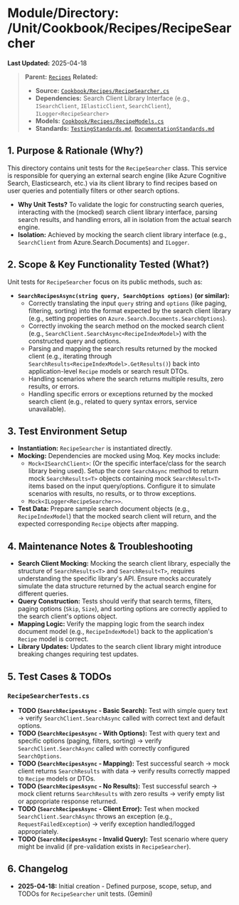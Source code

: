 # Module/Directory: /Unit/Cookbook/Recipes/RecipeSearcher

**Last Updated:** 2025-04-18

> **Parent:** [`Recipes`](../README.md)
> **Related:**
> * **Source:** [`Cookbook/Recipes/RecipeSearcher.cs`](../../../../../Zarichney.Server/Cookbook/Recipes/RecipeSearcher.cs)
> * **Dependencies:** Search Client Library Interface (e.g., `ISearchClient`, `IElasticClient`, `SearchClient`), `ILogger<RecipeSearcher>`
> * **Models:** [`Cookbook/Recipes/RecipeModels.cs`](../../../../../Zarichney.Server/Cookbook/Recipes/RecipeModels.cs)
> * **Standards:** [`TestingStandards.md`](../../../../../Docs/Standards/TestingStandards.md), [`DocumentationStandards.md`](../../../../../Docs/Standards/DocumentationStandards.md)

## 1. Purpose & Rationale (Why?)

This directory contains unit tests for the `RecipeSearcher` class. This service is responsible for querying an external search engine (like Azure Cognitive Search, Elasticsearch, etc.) via its client library to find recipes based on user queries and potentially filters or other search options.

* **Why Unit Tests?** To validate the logic for constructing search queries, interacting with the (mocked) search client library interface, parsing search results, and handling errors, all in isolation from the actual search engine.
* **Isolation:** Achieved by mocking the search client library interface (e.g., `SearchClient` from Azure.Search.Documents) and `ILogger`.

## 2. Scope & Key Functionality Tested (What?)

Unit tests for `RecipeSearcher` focus on its public methods, such as:

* **`SearchRecipesAsync(string query, SearchOptions options)` (or similar):**
    * Correctly translating the input `query` string and `options` (like paging, filtering, sorting) into the format expected by the search client library (e.g., setting properties on `Azure.Search.Documents.SearchOptions`).
    * Correctly invoking the search method on the mocked search client (e.g., `SearchClient.SearchAsync<RecipeIndexModel>`) with the constructed query and options.
    * Parsing and mapping the search results returned by the mocked client (e.g., iterating through `SearchResults<RecipeIndexModel>.GetResults()`) back into application-level `Recipe` models or search result DTOs.
    * Handling scenarios where the search returns multiple results, zero results, or errors.
    * Handling specific errors or exceptions returned by the mocked search client (e.g., related to query syntax errors, service unavailable).

## 3. Test Environment Setup

* **Instantiation:** `RecipeSearcher` is instantiated directly.
* **Mocking:** Dependencies are mocked using Moq. Key mocks include:
    * `Mock<ISearchClient>`: (Or the specific interface/class for the search library being used). Setup the core `SearchAsync` method to return mock `SearchResults<T>` objects containing mock `SearchResult<T>` items based on the input query/options. Configure it to simulate scenarios with results, no results, or to throw exceptions.
    * `Mock<ILogger<RecipeSearcher>>`.
* **Test Data:** Prepare sample search document objects (e.g., `RecipeIndexModel`) that the mocked search client will return, and the expected corresponding `Recipe` objects after mapping.

## 4. Maintenance Notes & Troubleshooting

* **Search Client Mocking:** Mocking the search client library, especially the structure of `SearchResults<T>` and `SearchResult<T>`, requires understanding the specific library's API. Ensure mocks accurately simulate the data structure returned by the actual search engine for different queries.
* **Query Construction:** Tests should verify that search terms, filters, paging options (`Skip`, `Size`), and sorting options are correctly applied to the search client's options object.
* **Mapping Logic:** Verify the mapping logic from the search index document model (e.g., `RecipeIndexModel`) back to the application's `Recipe` model is correct.
* **Library Updates:** Updates to the search client library might introduce breaking changes requiring test updates.

## 5. Test Cases & TODOs

### `RecipeSearcherTests.cs`
* **TODO (`SearchRecipesAsync` - Basic Search):** Test with simple query text -> verify `SearchClient.SearchAsync` called with correct text and default options.
* **TODO (`SearchRecipesAsync` - With Options):** Test with query text and specific options (paging, filters, sorting) -> verify `SearchClient.SearchAsync` called with correctly configured `SearchOptions`.
* **TODO (`SearchRecipesAsync` - Mapping):** Test successful search -> mock client returns `SearchResults` with data -> verify results correctly mapped to `Recipe` models or DTOs.
* **TODO (`SearchRecipesAsync` - No Results):** Test successful search -> mock client returns `SearchResults` with zero results -> verify empty list or appropriate response returned.
* **TODO (`SearchRecipesAsync` - Client Error):** Test when mocked `SearchClient.SearchAsync` throws an exception (e.g., `RequestFailedException`) -> verify exception handled/logged appropriately.
* **TODO (`SearchRecipesAsync` - Invalid Query):** Test scenario where query might be invalid (if pre-validation exists in `RecipeSearcher`).

## 6. Changelog

* **2025-04-18:** Initial creation - Defined purpose, scope, setup, and TODOs for `RecipeSearcher` unit tests. (Gemini)

